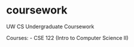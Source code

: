 # coursework
UW CS Undergraduate Coursework

Courses:
    - CSE 122 (Intro to Computer Science II)

